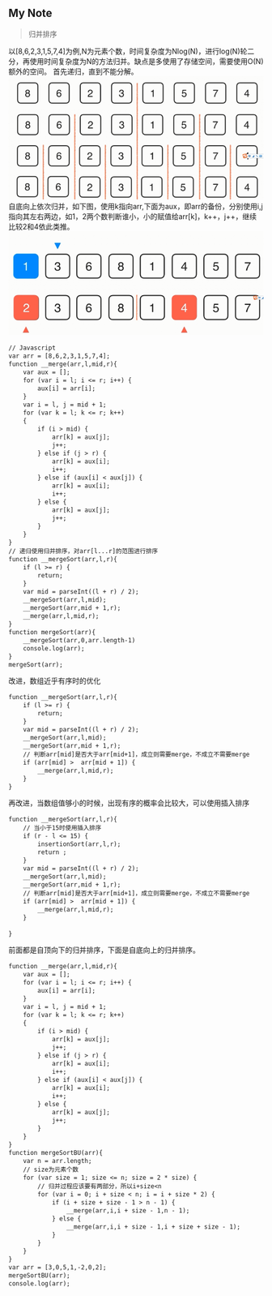 My Note
-------- 
> 归并排序

以[8,6,2,3,1,5,7,4]为例,N为元素个数，时间复杂度为Nlog(N)，进行log(N)轮二分，再使用时间复杂度为N的方法归并。缺点是多使用了存储空间，需要使用O(N)额外的空间。
首先递归，直到不能分解。
![](img/递归过程.png)
自底向上依次归并，如下图，使用k指向arr,下面为aux，即arr的备份，分别使用i,j指向其左右两边，如1，2两个数判断谁小，小的赋值给arr[k]，k++，j++，继续比较2和4依此类推。
![](img/归并过程.png)
```
// Javascript
var arr = [8,6,2,3,1,5,7,4];
function __merge(arr,l,mid,r){
	var aux = [];
	for (var i = l; i <= r; i++) {
		aux[i] = arr[i];
	}
	var i = l, j = mid + 1;
	for (var k = l; k <= r; k++)
	{
		if (i > mid) {
			arr[k] = aux[j];
			j++;
		} else if (j > r) {
			arr[k] = aux[i];
			i++;
		} else if (aux[i] < aux[j]) {
			arr[k] = aux[i];
			i++;
		} else {
			arr[k] = aux[j];
			j++;
		}
	}
}
// 递归使用归并排序，对arr[l...r]的范围进行排序
function __mergeSort(arr,l,r){
	if (l >= r) {
		return;
	} 
	var mid = parseInt((l + r) / 2); 
	__mergeSort(arr,l,mid);
	__mergeSort(arr,mid + 1,r);
	__merge(arr,l,mid,r);
}
function mergeSort(arr){
	__mergeSort(arr,0,arr.length-1)
	console.log(arr);
}
mergeSort(arr);
```
改进，数组近乎有序时的优化
```
function __mergeSort(arr,l,r){
	if (l >= r) {
		return;
	} 
	var mid = parseInt((l + r) / 2); 
	__mergeSort(arr,l,mid);
	__mergeSort(arr,mid + 1,r);
	// 判断arr[mid]是否大于arr[mid+1]，成立则需要merge，不成立不需要merge
	if (arr[mid] >  arr[mid + 1]) {
		__merge(arr,l,mid,r);
	}
}
```
再改进，当数组值够小的时候，出现有序的概率会比较大，可以使用插入排序
```
function __mergeSort(arr,l,r){
	// 当小于15时使用插入排序
	if (r - l <= 15) {
		insertionSort(arr,l,r);
		return ;
	} 
	var mid = parseInt((l + r) / 2); 
	__mergeSort(arr,l,mid);
	__mergeSort(arr,mid + 1,r);
	// 判断arr[mid]是否大于arr[mid+1]，成立则需要merge，不成立不需要merge
	if (arr[mid] >  arr[mid + 1]) {
		__merge(arr,l,mid,r);
	}
	
}
```
前面都是自顶向下的归并排序，下面是自底向上的归并排序。
```
function __merge(arr,l,mid,r){
	var aux = [];
	for (var i = l; i <= r; i++) {
		aux[i] = arr[i];
	}
	var i = l, j = mid + 1;
	for (var k = l; k <= r; k++)
	{
		if (i > mid) {
			arr[k] = aux[j];
			j++;
		} else if (j > r) {
			arr[k] = aux[i];
			i++;
		} else if (aux[i] < aux[j]) {
			arr[k] = aux[i];
			i++;
		} else {
			arr[k] = aux[j];
			j++;
		}
	}
}
function mergeSortBU(arr){
	var n = arr.length;
	// size为元素个数
	for (var size = 1; size <= n; size = 2 * size) {
		// 归并过程应该要有两部分，所以i+size<n
		for (var i = 0; i + size < n; i = i + size * 2) {
			if (i + size + size - 1 > n - 1) {
	 			__merge(arr,i,i + size - 1,n - 1);
			} else {
	 			__merge(arr,i,i + size - 1,i + size + size - 1);
			}
		}
	}	
}
var arr = [3,0,5,1,-2,0,2];
mergeSortBU(arr);
console.log(arr);
```
